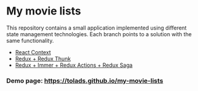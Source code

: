 # My movie lists

This repository contains a small application implemented using different state management technologies. Each branch points to a solution with the same functionality.

- [React Context](https://github.com/tolads/my-movie-lists/tree/react-context)
- [Redux + Redux Thunk](https://github.com/tolads/my-movie-lists/tree/redux)
- [Redux + Immer + Redux Actions + Redux Saga](https://github.com/tolads/my-movie-lists/tree/redux-saga)

### Demo page: https://tolads.github.io/my-movie-lists
